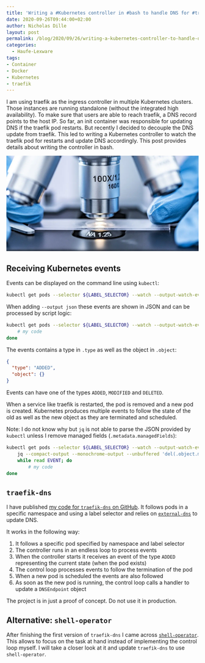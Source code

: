 ```yaml
---
title: 'Writing a #Kubernetes controller in #bash to handle DNS for #traefik'
date: 2020-09-26T09:44:00+02:00
author: Nicholas Dille
layout: post
permalink: /blog/2020/09/26/writing-a-kubernetes-controller-to-handle-dns-for-traefik/
categories:
  - Haufe-Lexware
tags:
- Container
- Docker
- Kubernetes
- traefik
---
```

I am using traefik as the ingress controller in multiple Kubernetes clusters. Those instances are running standalone (without the integrated high availability). To make sure that users are able to reach traefik, a DNS record points to the host IP. So far, an init container was responsible for updating DNS if the traefik pod restarts. But recently I decided to decouple the DNS update from traefik. This led to writing a Kubernetes controller to watch the traefik pod for restarts and update DNS accordingly. This post provides details about writing the controller in bash.

<img src="/media/2020/09/analysis-4402809_1920_cropped.webp" style="object-fit: cover; object-position: bottom; width: 100%; height: 250px;" />

<!--more-->

## Receiving Kubernetes events

Events can be displayed on the command line using `kubectl`:

```bash
kubectl get pods --selector ${LABEL_SELECTOR} --watch --output-watch-events
```

When adding `--output json` these events are shown in JSON and can be processed by script logic:

```bash
kubectl get pods --selector ${LABEL_SELECTOR} --watch --output-watch-events --output json | while read EVENT; do
    # my code
done
```

The events contains a type in `.type` as well as the object in `.object`:

```json
{
  "type": "ADDED",
  "object": {}
}
```

Events can have one of the types `ADDED`, `MODIFIED` and `DELETED`.

When a service like traefik is restarted, the pod is removed and a new pod is created. Kubernetes produces multiple events to follow the state of the old as well as the new object as they are terminated and scheduled.

Note: I do not know why but `jq` is not able to parse the JSON provided by `kubectl` unless I remove managed fields (`.metadata.managedFields`):

```bash
kubectl get pods --selector ${LABEL_SELECTOR} --watch --output-watch-events --output json | \
    jq --compact-output --monochrome-output --unbuffered 'del(.object.metadata.managedFields)' | \
    while read EVENT; do
        # my code
done
```

## `traefik-dns`

I have published [my code for `traefik-dns` on GitHub](https://github.com/nicholasdille/traefik-dns). It follows pods in a specific namespace and using a label selector and relies on [`external-dns`](https://github.com/kubernetes-sigs/external-dns) to update DNS.

It works in the following way:

1. It follows a specific pod specified by namespace and label selector
1. The controller runs in an endless loop to process events
1. When the controller starts it receives an event of the type `ADDED` representing the current state (when the pod exists)
1. The control loop processes events to follow the termination of the pod
1. When a new pod is scheduled the events are also followed
1. As soon as the new pod is running, the control loop calls a handler to update a `DNSEndpoint` object

The project is in just a proof of concept. Do not use it in production.

## Alternative: `shell-operator`

After finishing the first version of `traefik-dns` I came across [`shell-operator`](https://github.com/flant/shell-operator). This allows to focus on the task at hand instead of implementing the control loop myself. I will take a closer look at it and update `traefik-dns` to use `shell-operator`.
